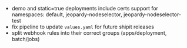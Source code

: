 * demo and static=true deployments include certs support for namespaces: default, jeopardy-nodeselector, jeopardy-nodeselector-test
* fix pipeline to update `values.yaml` for future shipit releases
* split webhook rules into their correct groups (apps/deployment, batch/jobs)
